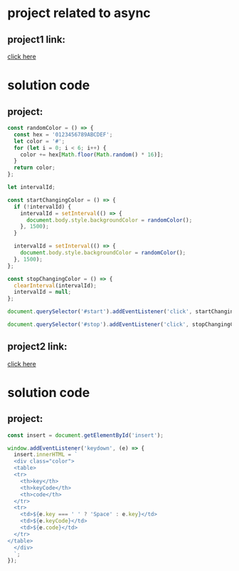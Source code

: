 # project related to async

## project1 link:

[click here](https://stackblitz.com/edit/dom-project-chaiaurcode-a8tifc?file=6-unlimitedColors%2Fchaiaurcode.js,6-unlimitedColors%2Findex.html)

# solution code

## project:

```javascript
const randomColor = () => {
  const hex = '0123456789ABCDEF';
  let color = '#';
  for (let i = 0; i < 6; i++) {
    color += hex[Math.floor(Math.random() * 16)];
  }
  return color;
};

let intervalId;

const startChangingColor = () => {
  if (!intervalId) {
    intervalId = setInterval(() => {
      document.body.style.backgroundColor = randomColor();
    }, 1500);
  }

  intervalId = setInterval(() => {
    document.body.style.backgroundColor = randomColor();
  }, 1500);
};

const stopChangingColor = () => {
  clearInterval(intervalId);
  intervalId = null;
};

document.querySelector('#start').addEventListener('click', startChangingColor);

document.querySelector('#stop').addEventListener('click', stopChangingColor);

```


## project2 link:

[click here](https://stackblitz.com/edit/dom-project-chaiaurcode-a8tifc?file=5-keyboard%2Fchaiaurcode.js,5-keyboard%2Findex.html)

# solution code

## project:


```javascript
const insert = document.getElementById('insert');

window.addEventListener('keydown', (e) => {
  insert.innerHTML = `
  <div class="color">
  <table>
  <tr>
    <th>key</th>
    <th>keyCode</th>
    <th>code</th>
  </tr>
  <tr>
    <td>${e.key === ' ' ? 'Space' : e.key}</td>
    <td>${e.keyCode}</td>
    <td>${e.code}</td>
  </tr>
</table>
  </div>
  `;
});

```